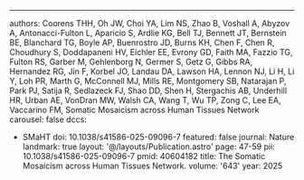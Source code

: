 ---
authors: Coorens THH, Oh JW, Choi YA, Lim NS, Zhao B, Voshall A, Abyzov A, Antonacci-Fulton
  L, Aparicio S, Ardlie KG, Bell TJ, Bennett JT, Bernstein BE, Blanchard TG, Boyle
  AP, Buenrostro JD, Burns KH, Chen F, Chen R, Choudhury S, Doddapaneni HV, Eichler
  EE, Evrony GD, Faith MA, Fazzio TG, Fulton RS, Garber M, Gehlenborg N, Germer S,
  Getz G, Gibbs RA, Hernandez RG, Jin F, Korbel JO, Landau DA, Lawson HA, Lennon NJ,
  Li H, Li Y, Loh PR, Marth G, McConnell MJ, Mills RE, Montgomery SB, Natarajan P,
  Park PJ, Satija R, Sedlazeck FJ, Shao DD, Shen H, Stergachis AB, Underhill HR, Urban
  AE, VonDran MW, Walsh CA, Wang T, Wu TP, Zong C, Lee EA, Vaccarino FM, Somatic Mosaicism
  across Human Tissues Network
carousel: false
dccs:
- SMaHT
doi: 10.1038/s41586-025-09096-7
featured: false
journal: Nature
landmark: true
layout: '@/layouts/Publication.astro'
page: 47-59
pii: 10.1038/s41586-025-09096-7
pmid: 40604182
title: The Somatic Mosaicism across Human Tissues Network.
volume: '643'
year: 2025
